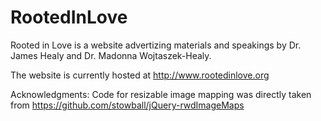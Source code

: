 # RootedInLove

Rooted in Love is a website advertizing materials and speakings by Dr. James Healy and Dr. Madonna Wojtaszek-Healy. 

The website is currently hosted at http://www.rootedinlove.org


Acknowledgments:
Code for resizable image mapping was directly taken from https://github.com/stowball/jQuery-rwdImageMaps

